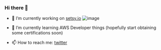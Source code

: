 ### Hi there 👋

- 🔭 I’m currently working on [setsy.io](https://setsy.io)
![image](https://user-images.githubusercontent.com/4121457/177539744-298072bf-7487-4b84-ae70-30e7137fe432.png)

- 🌱 I’m currently learning AWS Developer things (hopefully start obtaining some certifications soon)

- 📫 How to reach me: [twitter]()

<!--
**Alk3m1st/Alk3m1st** is a ✨ _special_ ✨ repository because its `README.md` (this file) appears on your GitHub profile.

Here are some ideas to get you started:

- 👯 I’m looking to collaborate on ...
- 🤔 I’m looking for help with ...
- 💬 Ask me about ...
- 😄 Pronouns: ...
- ⚡ Fun fact: ...
-->
